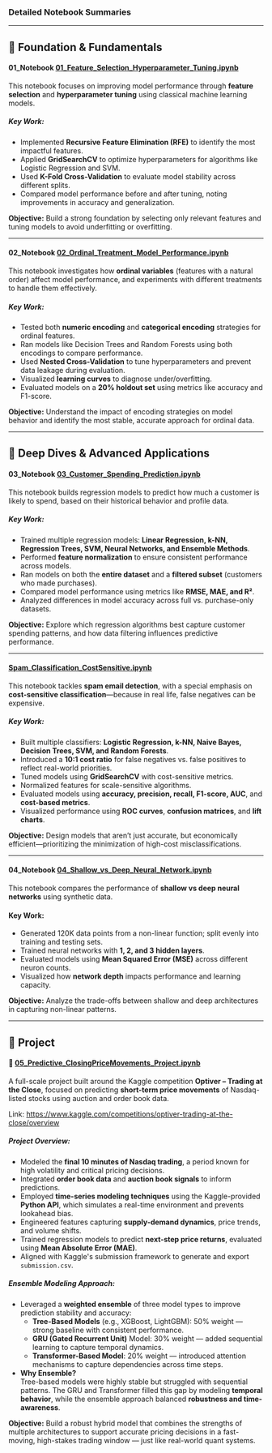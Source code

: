 ### Detailed Notebook Summaries
---
## 📒 Foundation & Fundamentals  
#### 01_Notebook [01_Feature_Selection_Hyperparameter_Tuning.ipynb](01_Feature_Selection_Hyperparameter_Tuning.ipynb)

This notebook focuses on improving model performance through **feature selection** and **hyperparameter tuning** using classical machine learning models.

##### Key Work:
- Implemented **Recursive Feature Elimination (RFE)** to identify the most impactful features.
- Applied **GridSearchCV** to optimize hyperparameters for algorithms like Logistic Regression and SVM.
- Used **K-Fold Cross-Validation** to evaluate model stability across different splits.
- Compared model performance before and after tuning, noting improvements in accuracy and generalization.

 **Objective:** Build a strong foundation by selecting only relevant features and tuning models to avoid underfitting or overfitting.
 
---

#### 02_Notebook [02_Ordinal_Treatment_Model_Performance.ipynb](02_Ordinal_Treatment_Model_Performance.ipynb)

This notebook investigates how **ordinal variables** (features with a natural order) affect model performance, and experiments with different treatments to handle them effectively.

##### Key Work:
- Tested both **numeric encoding** and **categorical encoding** strategies for ordinal features.
- Ran models like Decision Trees and Random Forests using both encodings to compare performance.
- Used **Nested Cross-Validation** to tune hyperparameters and prevent data leakage during evaluation.
- Visualized **learning curves** to diagnose under/overfitting.
- Evaluated models on a **20% holdout set** using metrics like accuracy and F1-score.

 **Objective:** Understand the impact of encoding strategies on model behavior and identify the most stable, accurate approach for ordinal data.
 
---
## 📒 Deep Dives & Advanced Applications

#### 03_Notebook [03_Customer_Spending_Prediction.ipynb](03_Customer_Spending_Prediction.ipynb)

This notebook builds regression models to predict how much a customer is likely to spend, based on their historical behavior and profile data.

##### Key Work:
- Trained multiple regression models: **Linear Regression, k-NN, Regression Trees, SVM, Neural Networks, and Ensemble Methods**.
- Performed **feature normalization** to ensure consistent performance across models.
- Ran models on both the **entire dataset** and a **filtered subset** (customers who made purchases).
- Compared model performance using metrics like **RMSE, MAE, and R²**.
- Analyzed differences in model accuracy across full vs. purchase-only datasets.

 **Objective:** Explore which regression algorithms best capture customer spending patterns, and how data filtering influences predictive performance.
 
---

#### [Spam_Classification_CostSensitive.ipynb](04_Spam_Classification_CostSensitive.ipynb)

This notebook tackles **spam email detection**, with a special emphasis on **cost-sensitive classification**—because in real life, false negatives can be expensive.

##### Key Work:
- Built multiple classifiers: **Logistic Regression, k-NN, Naive Bayes, Decision Trees, SVM, and Random Forests**.
- Introduced a **10:1 cost ratio** for false negatives vs. false positives to reflect real-world priorities.
- Tuned models using **GridSearchCV** with cost-sensitive metrics.
- Normalized features for scale-sensitive algorithms.
- Evaluated models using **accuracy, precision, recall, F1-score, AUC**, and **cost-based metrics**.
- Visualized performance using **ROC curves**, **confusion matrices**, and **lift charts**.

 **Objective:** Design models that aren’t just accurate, but economically efficient—prioritizing the minimization of high-cost misclassifications.
 
---
#### 04_Notebook [04_Shallow_vs_Deep_Neural_Network.ipynb](04_Shallow_vs_Deep_Neural_Network.ipynb)

This notebook compares the performance of **shallow vs deep neural networks** using synthetic data.

#### Key Work:
- Generated 120K data points from a non-linear function; split evenly into training and testing sets.
- Trained neural networks with **1, 2, and 3 hidden layers**.
- Evaluated models using **Mean Squared Error (MSE)** across different neuron counts.
- Visualized how **network depth** impacts performance and learning capacity.

 **Objective:** Analyze the trade-offs between shallow and deep architectures in capturing non-linear patterns.
 
---
## 📒 Project

#### 🧠 [05_Predictive_ClosingPriceMovements_Project.ipynb](05_Predictive_ClosingPriceMovements_Project.ipynb)

A full-scale project built around the Kaggle competition **Optiver – Trading at the Close**, focused on predicting **short-term price movements** of Nasdaq-listed stocks using auction and order book data.

Link: https://www.kaggle.com/competitions/optiver-trading-at-the-close/overview

##### Project Overview:
- Modeled the **final 10 minutes of Nasdaq trading**, a period known for high volatility and critical pricing decisions.
- Integrated **order book data** and **auction book signals** to inform predictions.
- Employed **time-series modeling techniques** using the Kaggle-provided **Python API**, which simulates a real-time environment and prevents lookahead bias.
- Engineered features capturing **supply-demand dynamics**, price trends, and volume shifts.
- Trained regression models to predict **next-step price returns**, evaluated using **Mean Absolute Error (MAE)**.
- Aligned with Kaggle's submission framework to generate and export `submission.csv`.

##### Ensemble Modeling Approach:
- Leveraged a **weighted ensemble** of three model types to improve prediction stability and accuracy:
  - **Tree-Based Models** (e.g., XGBoost, LightGBM): 50% weight — strong baseline with consistent performance.
  - **GRU (Gated Recurrent Unit)** Model: 30% weight — added sequential learning to capture temporal dynamics.
  - **Transformer-Based Model**: 20% weight — introduced attention mechanisms to capture dependencies across time steps.
- **Why Ensemble?**  
  Tree-based models were highly stable but struggled with sequential patterns. The GRU and Transformer filled this gap by modeling **temporal behavior**, while the ensemble approach balanced **robustness and time-awareness**.

**Objective:** Build a robust hybrid model that combines the strengths of multiple architectures to support accurate pricing decisions in a fast-moving, high-stakes trading window — just like real-world quant systems.
